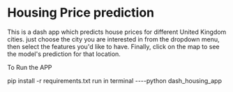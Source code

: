 # Housing Price prediction  

This is a dash app which predicts house prices for different  United Kingdom cities. just choose the city you are interested in from the dropdown menu, then select
the features you'd like to have. Finally, click on the map to see the model's prediction for that location.

To Run the APP


pip install -r requirements.txt
run in terminal  ----python dash_housing_app

